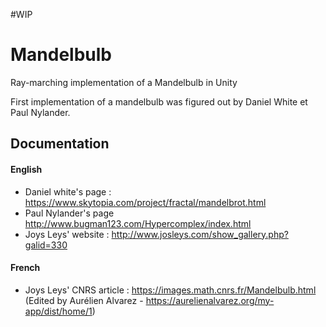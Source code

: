 #WIP

# Mandelbulb
Ray-marching implementation of a Mandelbulb in Unity

First implementation of a mandelbulb was figured out by Daniel White et Paul Nylander.

## Documentation

#### English
* Daniel white's page : https://www.skytopia.com/project/fractal/mandelbrot.html
* Paul Nylander's page http://www.bugman123.com/Hypercomplex/index.html 
* Joys Leys' website : http://www.josleys.com/show_gallery.php?galid=330

#### French
* Joys Leys' CNRS article : https://images.math.cnrs.fr/Mandelbulb.html (Edited by Aurélien Alvarez - https://aurelienalvarez.org/my-app/dist/home/1)

